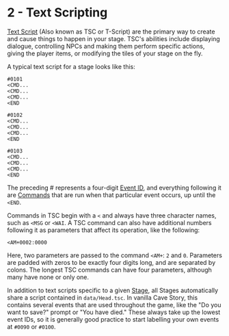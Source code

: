 # 2 - Text Scripting

[Text Script](api/tsc/) (Also known as TSC or T-Script) are the primary way to create and cause things to happen in your stage. TSC's abilities include displaying dialogue, controlling NPCs and making them perform specific actions, giving the player items, or modifying the tiles of your stage on the fly.

A typical text script for a stage looks like this:

```
#0101
<CMD...
<CMD...
<CMD...
<END

#0102
<CMD...
<CMD...
<CMD...
<END

#0103
<CMD...
<CMD...
<CMD...
<END
```

The preceding \# represents a four-digit [Event ID](/api/tsc/#events), and everything following it are [Commands](/api/tsc/#commands) that are run when that particular event occurs, up until the `<END`.

Commands in TSC begin with a `<` and always have three character names, such as `<MSG` or `<WAI`. A TSC command can also have additional numbers following it as parameters that affect its operation, like the following:

```
<AM+0002:0000
```

Here, two parameters are passed to the command `<AM+`: `2` and `0`. Parameters are padded with zeros to be exactly four digits long, and are separated by colons. The longest TSC commands can have four parameters, although many have none or only one.

In addition to text scripts specific to a given [Stage](/api/stage/), all Stages automatically share a script contained in `data/Head.tsc`. In vanilla Cave Story, this contains several events that are used throughout the game, like the "Do you want to save?" prompt or "You have died." These always take up the lowest event IDs, so it is generally good practice to start labelling your own events at `#0090` or `#0100`.
